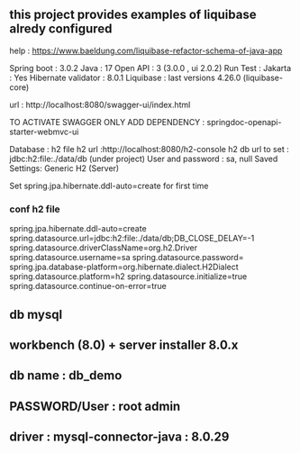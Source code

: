 ## this project provides examples of liquibase alredy configured

help : https://www.baeldung.com/liquibase-refactor-schema-of-java-app

Spring boot : 3.0.2
Java : 17
Open API : 3  (3.0.0 , ui 2.0.2)
Run Test :
Jakarta : Yes
Hibernate validator : 8.0.1
Liquibase : last versions 4.26.0 (liquibase-core)

url : http://localhost:8080/swagger-ui/index.html

TO ACTIVATE SWAGGER ONLY ADD DEPENDENCY : springdoc-openapi-starter-webmvc-ui


Database : h2 file
h2 url :http://localhost:8080/h2-console
h2 db url to set : jdbc:h2:file:./data/db (under project)
User and password : sa, null
Saved Settings:	Generic H2 (Server)

Set spring.jpa.hibernate.ddl-auto=create for first time

### conf h2 file

spring.jpa.hibernate.ddl-auto=create
spring.datasource.url=jdbc:h2:file:./data/db;DB_CLOSE_DELAY=-1
spring.datasource.driverClassName=org.h2.Driver
spring.datasource.username=sa
spring.datasource.password=
spring.jpa.database-platform=org.hibernate.dialect.H2Dialect
spring.datasource.platform=h2
spring.datasource.initialize=true
spring.datasource.continue-on-error=true


## db mysql 
## workbench (8.0) + server installer 8.0.x
## db name : db_demo

## PASSWORD/User : root admin

## driver : mysql-connector-java : 8.0.29
